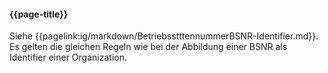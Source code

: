 #### {{page-title}}

Siehe {{pagelink:ig/markdown/BetriebsstttennummerBSNR-Identifier.md}}. Es gelten die gleichen Regeln wie bei der Abbildung einer BSNR als Identifier einer Organization.